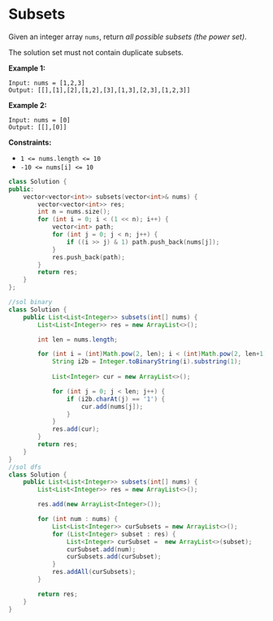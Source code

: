 # Subsets

Given an integer array `nums`, return *all possible subsets (the power set)*.

The solution set must not contain duplicate subsets.

 

**Example 1:**

```
Input: nums = [1,2,3]
Output: [[],[1],[2],[1,2],[3],[1,3],[2,3],[1,2,3]]
```

**Example 2:**

```
Input: nums = [0]
Output: [[],[0]]
```

 

**Constraints:**

- `1 <= nums.length <= 10`
- `-10 <= nums[i] <= 10`

```c++
class Solution {
public:
    vector<vector<int>> subsets(vector<int>& nums) {
        vector<vector<int>> res;
        int n = nums.size();
        for (int i = 0; i < (1 << n); i++) {
            vector<int> path;
            for (int j = 0; j < n; j++) {
                if ((i >> j) & 1) path.push_back(nums[j]);
            }
            res.push_back(path);
        }
        return res;
    }
};
```



```java
//sol binary
class Solution {
    public List<List<Integer>> subsets(int[] nums) {
        List<List<Integer>> res = new ArrayList<>();

        int len = nums.length;

        for (int i = (int)Math.pow(2, len); i < (int)Math.pow(2, len+1); i++) {
            String i2b = Integer.toBinaryString(i).substring(1);
            
            List<Integer> cur = new ArrayList<>();

            for (int j = 0; j < len; j++) {
                if (i2b.charAt(j) == '1') {
                    cur.add(nums[j]);
                }
            }
            res.add(cur);
        }
        return res;
    }
}
//sol dfs
class Solution {
    public List<List<Integer>> subsets(int[] nums) {
        List<List<Integer>> res = new ArrayList<>();

        res.add(new ArrayList<Integer>());

        for (int num : nums) {
            List<List<Integer>> curSubsets = new ArrayList<>();
            for (List<Integer> subset : res) {
                List<Integer> curSubset =  new ArrayList<>(subset);
                curSubset.add(num);
                curSubsets.add(curSubset);
            }
            res.addAll(curSubsets);
        }

        return res;
    }
}
```
